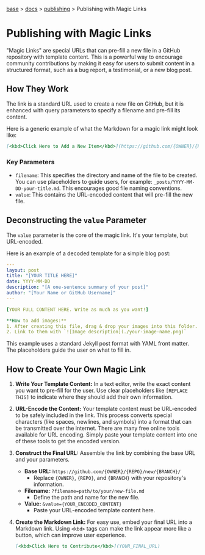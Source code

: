 [base](../../README.md) > [docs](../README.md) > [publishing](./publishing.md) > Publishing with Magic Links

# Publishing with Magic Links

"Magic Links" are special URLs that can pre-fill a new file in a GitHub
repository with template content.
This is a powerful way to encourage community contributions by making it easy
for users to submit content in a structured format, such as a bug report, a
testimonial, or a new blog post.

## How They Work

The link is a standard URL used to create a new file on GitHub, but it is
enhanced with query parameters to specify a filename and pre-fill its
content.

Here is a generic example of what the Markdown for a magic link might look
like:

```markdown
[<kbd>Click Here to Add a New Item</kbd>](https://github.com/{OWNER}/{REPO}/new/{BRANCH}/?filename={PATH_TO_FILE}&value={URL_ENCODED_CONTENT})
```

### Key Parameters

- `filename`: This specifies the directory and name of the file to be created.
  You can use placeholders to guide users, for example:
  `_posts/YYYY-MM-DD-your-title.md`.
  This encourages good file naming conventions.
- `value`: This contains the URL-encoded content that will pre-fill the new
  file.

## Deconstructing the `value` Parameter

The `value` parameter is the core of the magic link.
It's your template, but URL-encoded.

Here is an example of a decoded template for a simple blog post:

```yaml
---
layout: post
title: "[YOUR TITLE HERE]"
date: YYYY-MM-DD
description: "[A one-sentence summary of your post]"
author: "[Your Name or GitHub Username]"
---

[YOUR FULL CONTENT HERE. Write as much as you want!]

**How to add images:**
1. After creating this file, drag & drop your images into this folder.
2. Link to them with `![Image description](./your-image-name.png)`
```

This example uses a standard Jekyll post format with YAML front matter.
The placeholders guide the user on what to fill in.

## How to Create Your Own Magic Link

1.  **Write Your Template Content:** In a text editor, write the exact
    content you want to pre-fill for the user.
    Use clear placeholders like `[REPLACE THIS]` to indicate where they should
    add their own information.

2.  **URL-Encode the Content:** Your template content must be URL-encoded to
    be safely included in the link.
    This process converts special characters (like spaces, newlines, and
    symbols) into a format that can be transmitted over the internet.
    There are many free online tools available for URL encoding.
    Simply paste your template content into one of these tools to get the
    encoded version.

3.  **Construct the Final URL:** Assemble the link by combining the base URL
    and your parameters.
    - **Base URL:** `https://github.com/{OWNER}/{REPO}/new/{BRANCH}/`
      - Replace `{OWNER}`, `{REPO}`, and `{BRANCH}` with your repository's
        information.
    - **Filename:** `?filename=path/to/your/new-file.md`
      - Define the path and name for the new file.
    - **Value:** `&value={YOUR_ENCODED_CONTENT}`
      - Paste your URL-encoded template content here.

4.  **Create the Markdown Link:** For easy use, embed your final URL into a
    Markdown link.
    Using `<kbd>` tags can make the link appear more like a button, which can
    improve user experience.

    ```markdown
    [<kbd>Click Here to Contribute</kbd>](YOUR_FINAL_URL)
    ```
